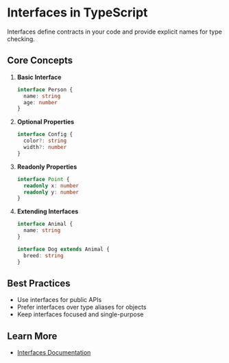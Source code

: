 # Interfaces in TypeScript

Interfaces define contracts in your code and provide explicit names for type checking.

## Core Concepts

1. **Basic Interface**
   ```typescript
   interface Person {
     name: string
     age: number
   }
   ```

2. **Optional Properties**
   ```typescript
   interface Config {
     color?: string
     width?: number
   }
   ```

3. **Readonly Properties**
   ```typescript
   interface Point {
     readonly x: number
     readonly y: number
   }
   ```

4. **Extending Interfaces**
   ```typescript
   interface Animal {
     name: string
   }

   interface Dog extends Animal {
     breed: string
   }
   ```

## Best Practices
- Use interfaces for public APIs
- Prefer interfaces over type aliases for objects
- Keep interfaces focused and single-purpose

## Learn More
- [Interfaces Documentation](https://www.typescriptlang.org/docs/handbook/interfaces.html)